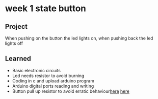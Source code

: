 # week 1 state button  

## Project 
When pushing on the button the led lights on, when pushing back the led lights off

## Learned 

- Basic electronic circuits   
- Led needs resistor to avoid burning  
- Coding in c and upload arduino program   
- Arduino digital ports reading and writing   
- Button pull up resistor to avoid erratic behaviour[here](https://www.youtube.com/watch?v=wxjerCHCEMg) [here](https://www.youtube.com/watch?v=5vnW4U5Vj0k)


